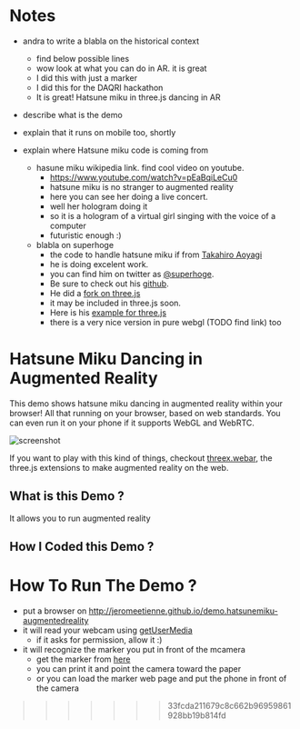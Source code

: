 # Notes
- andra to write a blabla on the historical context
  - find below possible lines
  - wow look at what you can do in AR. it is great 
  - I did this with just a marker 
  - I did this for the DAQRI hackathon 
  - It is great! Hatsune miku in three.js dancing in AR 
- describe what is the demo
- explain that it runs on mobile too, shortly

- explain where Hatsune miku code is coming from
  - hasune miku wikipedia link. find cool video on youtube.
    - https://www.youtube.com/watch?v=pEaBqiLeCu0 
    - hatsune miku is no stranger to augmented reality
    - here you can see her doing a live concert.
    - well her hologram doing it
    - so it is a hologram of a virtual girl singing with the voice of a computer
    - futuristic enough :)
  - blabla on superhoge
    - the code to handle hatsune miku if from 
      [Takahiro Aoyagi](https://www.linkedin.com/pub/takahiro-aoyagi/96/10a/41a)
    - he is doing excelent work. 
    - you can find him on twitter as [@superhoge](https://twitter.com/superhoge).
    - Be sure to check out his [github](https://github.com/takahirox).
    - He did a [fork on three.js](http://github.io/takahirox/three.js) 
    - it may be included in three.js soon.
    - Here is his [example for three.js](http://takahirox.github.io/three.js/examples/#webgl_loader_mmd)
    - there is a very nice version in pure webgl (TODO find link) too

# Hatsune Miku Dancing in Augmented Reality

This demo shows hatsune miku dancing in augmented reality within your browser!
All that running on your browser, based on web standards.
You can even run it on your phone if it supports WebGL and WebRTC.

![screenshot](https://raw.githubusercontent.com/jeromeetienne/demo.hatsunemiku-augmentedreality/master/images/screenshot-nexus9.png)

If you want to play with this kind of things,
checkout [threex.webar](https://github.com/jeromeetienne/threex.webar),
the three.js extensions to make augmented reality on the web.

## What is this Demo ?
It allows you to run augmented reality



## How I Coded this Demo ?

# How To Run The Demo ?
- put a browser on http://jeromeetienne.github.io/demo.hatsunemiku-augmentedreality
- it will read your webcam using [getUserMedia](https://developer.mozilla.org/en-US/docs/Web/API/Navigator/getUserMedia)
  - if it asks for permission, allow it :)
- it will recognize the marker you put in front of the mcamera
  - get the marker from [here](http://jeromeetienne.github.io/threex.webar/demo.hatsunemiku-augmentedreality/image-marker-265.html)
  - you can print it and point the camera toward the paper
  - or you can load the marker web page and put the phone in front of the camera
>>>>>>> 33fcda211679c8c662b96959861928bb19b814fd
